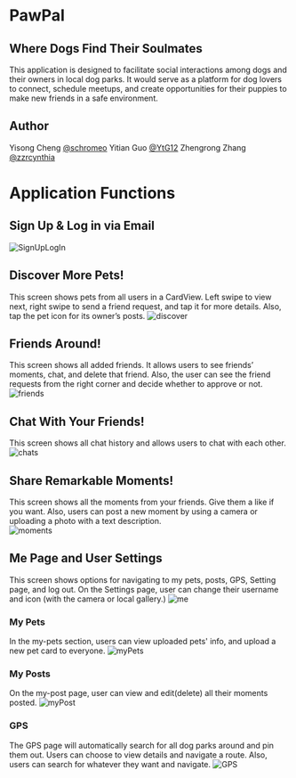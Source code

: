 # PawPal
## Where Dogs Find Their Soulmates
This application is designed to facilitate social interactions among dogs and their owners in local dog parks. 
It would serve as a platform for dog lovers to connect, schedule meetups, and create opportunities for their puppies to make new friends in a safe environment. 


## Author
Yisong Cheng [@schromeo](https://github.com/Schromeo/)
Yitian Guo [@YtG12](https://github.com/YtG12/)
Zhengrong Zhang [@zzrcynthia](https://github.com/zzrcynthia/)

# Application Functions

## Sign Up & Log in via Email
![SignUpLogIn](screenshots/Login.png)
## Discover More Pets!
This screen shows pets from all users in a CardView. Left swipe to view next, right swipe to send a friend request, and tap it for more details. Also, tap the pet icon for its owner’s posts.
![discover](screenshots/discover.png)

## Friends Around!
This screen shows all added friends. It allows users to see friends’ moments, chat, and delete that friend. Also, the user can see the friend requests from the right corner and decide whether to approve or not.
![friends](screenshots/friends.png)

## Chat With Your Friends!
This screen shows all chat history and allows users to chat with each other.
![chats](screenshots/chats.png)

## Share Remarkable Moments!
This screen shows all the moments from your friends. Give them a like if you want. Also, users can post a new moment by using a camera or uploading a photo with a text description.  
![moments](screenshots/moments.png)

## Me Page and User Settings
This screen shows options for navigating to my pets, posts, GPS, Setting page, and log out. On the Settings page, user can change their username and icon (with the camera or local gallery.)
![me](screenshots/me.png)

### My Pets
In the my-pets section, users can view uploaded pets' info, and upload a new pet card to everyone. 
![myPets](screenshots/myPets.png)

### My Posts
On the my-post page, user can view and edit(delete) all their moments posted.
![myPost](screenshots/myPost.png)

### GPS
The GPS page will automatically search for all dog parks around and pin them out. Users can choose to view details and navigate a route. Also, users can search for whatever they want and navigate.
![GPS](screenshots/gps.png)













